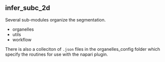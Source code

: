 ## infer_subc_2d

Several sub-modules organize the segmentation.

- organelles
- utils
- workflow

There is also a colleciton of `.json` files in the organelles_config folder which specify the routines for use with the napari plugin.

